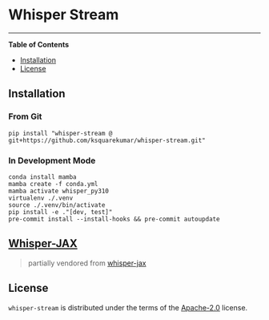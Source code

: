 # Whisper Stream

---

**Table of Contents**

- [Installation](#installation)
- [License](#license)

## Installation

### From Git

```console
pip install "whisper-stream @ git+https://github.com/ksquarekumar/whisper-stream.git"
```

### In Development Mode

```console
conda install mamba
mamba create -f conda.yml
mamba activate whisper_py310
virtualenv ./.venv
source ./.venv/bin/activate
pip install -e ."[dev, test]"
pre-commit install --install-hooks && pre-commit autoupdate
```

## [Whisper-JAX](./WhisperJax.md)

> partially vendored from [whisper-jax](https://github.com/sanchit-gandhi/whisper-jax)

## License

`whisper-stream` is distributed under the terms of the [Apache-2.0](https://spdx.org/licenses/Apache-2.0.html) license.
